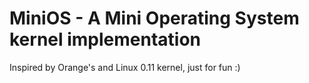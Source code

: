 # MiniOS - A Mini Operating System kernel implementation

Inspired by Orange's and Linux 0.11 kernel, just for fun :)
